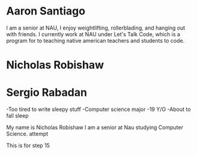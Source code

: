 # Aaron Santiago
I am a senior at NAU, I enjoy weightlifting, rollerblading, and hanging out with friends. I currently work at NAU under Let's Talk Code, which is a program for to teaching native american teachers and students to code. 
# Nicholas Robishaw
# Sergio Rabadan
-Too tired to write sleepy stuff
-Computer science major
-19 Y/O
-About to fall sleep

My name is Nicholas Robishaw I am a senior at Nau studying Computer Science. attempt 

This is for step 15
